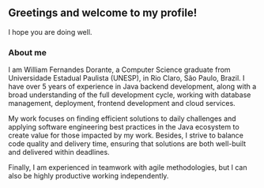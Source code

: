 ## Greetings and welcome to my profile!

I hope you are doing well.

### About me

I am William Fernandes Dorante, a Computer Science graduate from Universidade Estadual Paulista (UNESP), in Rio Claro, São Paulo, Brazil. I have over 5 years of experience in Java backend development, along with a broad understanding of the full development cycle, working with database management, deployment, frontend development and cloud services.

My work focuses on finding efficient solutions to daily challenges and applying software engineering best practices in the Java ecosystem to create value for those impacted by my work. Besides, I strive to balance code quality and delivery time, ensuring that solutions are both well-built and delivered within deadlines.

Finally, I am experienced in teamwork with agile methodologies, but I can also be highly productive working independently.
